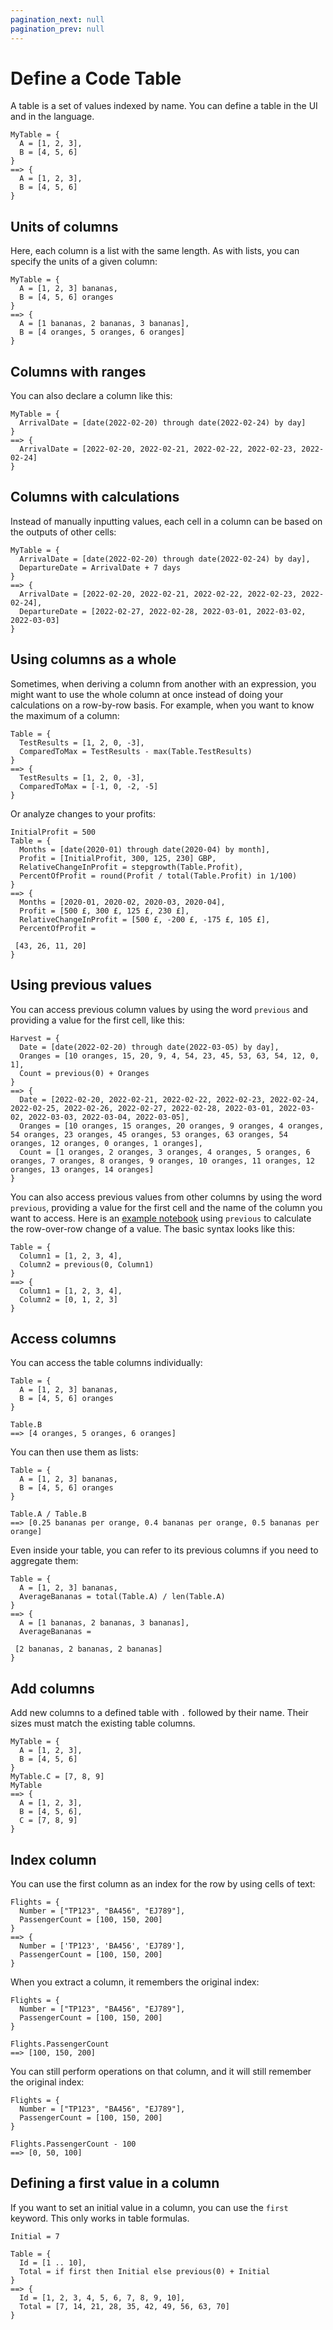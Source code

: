 ```yaml
---
pagination_next: null
pagination_prev: null
---
```


# Define a Code Table

A table is a set of values indexed by name. You can define a table in the UI and in the language.

```deci live
MyTable = {
  A = [1, 2, 3],
  B = [4, 5, 6]
}
==> {
  A = [1, 2, 3],
  B = [4, 5, 6]
}
```

## Units of columns

Here, each column is a list with the same length. As with lists, you can specify the units of a given column:

```deci live
MyTable = {
  A = [1, 2, 3] bananas,
  B = [4, 5, 6] oranges
}
==> {
  A = [1 bananas, 2 bananas, 3 bananas],
  B = [4 oranges, 5 oranges, 6 oranges]
}
```

## Columns with ranges

You can also declare a column like this:

```deci live
MyTable = {
  ArrivalDate = [date(2022-02-20) through date(2022-02-24) by day]
}
==> {
  ArrivalDate = [2022-02-20, 2022-02-21, 2022-02-22, 2022-02-23, 2022-02-24]
}
```

## Columns with calculations

Instead of manually inputting values, each cell in a column can be based on the outputs of other cells:

```deci live
MyTable = {
  ArrivalDate = [date(2022-02-20) through date(2022-02-24) by day],
  DepartureDate = ArrivalDate + 7 days
}
==> {
  ArrivalDate = [2022-02-20, 2022-02-21, 2022-02-22, 2022-02-23, 2022-02-24],
  DepartureDate = [2022-02-27, 2022-02-28, 2022-03-01, 2022-03-02, 2022-03-03]
}
```

## Using columns as a whole

Sometimes, when deriving a column from another with an expression, you might want to use the whole column at once instead of doing your calculations on a row-by-row basis. For example, when you want to know the maximum of a column:

```deci live
Table = {
  TestResults = [1, 2, 0, -3],
  ComparedToMax = TestResults - max(Table.TestResults)
}
==> {
  TestResults = [1, 2, 0, -3],
  ComparedToMax = [-1, 0, -2, -5]
}
```

Or analyze changes to your profits:

```deci live
InitialProfit = 500
Table = {
  Months = [date(2020-01) through date(2020-04) by month],
  Profit = [InitialProfit, 300, 125, 230] GBP,
  RelativeChangeInProfit = stepgrowth(Table.Profit),
  PercentOfProfit = round(Profit / total(Table.Profit) in 1/100)
}
==> {
  Months = [2020-01, 2020-02, 2020-03, 2020-04],
  Profit = [500 £, 300 £, 125 £, 230 £],
  RelativeChangeInProfit = [500 £, -200 £, -175 £, 105 £],
  PercentOfProfit =

 [43, 26, 11, 20]
}
```

## Using previous values

You can access previous column values by using the word `previous` and providing a value for the first cell, like this:

```deci live
Harvest = {
  Date = [date(2022-02-20) through date(2022-03-05) by day],
  Oranges = [10 oranges, 15, 20, 9, 4, 54, 23, 45, 53, 63, 54, 12, 0, 1],
  Count = previous(0) + Oranges
}
==> {
  Date = [2022-02-20, 2022-02-21, 2022-02-22, 2022-02-23, 2022-02-24, 2022-02-25, 2022-02-26, 2022-02-27, 2022-02-28, 2022-03-01, 2022-03-02, 2022-03-03, 2022-03-04, 2022-03-05],
  Oranges = [10 oranges, 15 oranges, 20 oranges, 9 oranges, 4 oranges, 54 oranges, 23 oranges, 45 oranges, 53 oranges, 63 oranges, 54 oranges, 12 oranges, 0 oranges, 1 oranges],
  Count = [1 oranges, 2 oranges, 3 oranges, 4 oranges, 5 oranges, 6 oranges, 7 oranges, 8 oranges, 9 oranges, 10 oranges, 11 oranges, 12 oranges, 13 oranges, 14 oranges]
}
```

You can also access previous values from other columns by using the word `previous`, providing a value for the first cell and the name of the column you want to access. Here is an [example notebook](https://app.decipad.com/n/X-over-X-example%3A8LC3k8ETOTHfI4bUmt0BV) using `previous` to calculate the row-over-row change of a value. The basic syntax looks like this:

```deci live
Table = {
  Column1 = [1, 2, 3, 4],
  Column2 = previous(0, Column1)
}
==> {
  Column1 = [1, 2, 3, 4],
  Column2 = [0, 1, 2, 3]
}
```

## Access columns

You can access the table columns individually:

```deci live
Table = {
  A = [1, 2, 3] bananas,
  B = [4, 5, 6] oranges
}

Table.B
==> [4 oranges, 5 oranges, 6 oranges]
```

You can then use them as lists:

```deci live
Table = {
  A = [1, 2, 3] bananas,
  B = [4, 5, 6] oranges
}

Table.A / Table.B
==> [0.25 bananas per orange, 0.4 bananas per orange, 0.5 bananas per orange]
```

Even inside your table, you can refer to its previous columns if you need to aggregate them:

```deci live
Table = {
  A = [1, 2, 3] bananas,
  AverageBananas = total(Table.A) / len(Table.A)
}
==> {
  A = [1 bananas, 2 bananas, 3 bananas],
  AverageBananas =

 [2 bananas, 2 bananas, 2 bananas]
}
```

## Add columns

Add new columns to a defined table with `.` followed by their name. Their sizes must match the existing table columns.

```deci live
MyTable = {
  A = [1, 2, 3],
  B = [4, 5, 6]
}
MyTable.C = [7, 8, 9]
MyTable
==> {
  A = [1, 2, 3],
  B = [4, 5, 6],
  C = [7, 8, 9]
}
```

## Index column

You can use the first column as an index for the row by using cells of text:

```deci live
Flights = {
  Number = ["TP123", "BA456", "EJ789"],
  PassengerCount = [100, 150, 200]
}
==> {
  Number = ['TP123', 'BA456', 'EJ789'],
  PassengerCount = [100, 150, 200]
}
```

When you extract a column, it remembers the original index:

```deci live
Flights = {
  Number = ["TP123", "BA456", "EJ789"],
  PassengerCount = [100, 150, 200]
}

Flights.PassengerCount
==> [100, 150, 200]
```

You can still perform operations on that column, and it will still remember the original index:

```deci live
Flights = {
  Number = ["TP123", "BA456", "EJ789"],
  PassengerCount = [100, 150, 200]
}

Flights.PassengerCount - 100
==> [0, 50, 100]
```

## Defining a first value in a column

If you want to set an initial value in a column, you can use the `first` keyword. This only works in table formulas.

```deci live
Initial = 7

Table = {
  Id = [1 .. 10],
  Total = if first then Initial else previous(0) + Initial
}
==> {
  Id = [1, 2, 3, 4, 5, 6, 7, 8, 9, 10],
  Total = [7, 14, 21, 28, 35, 42, 49, 56, 63, 70]
}
```
